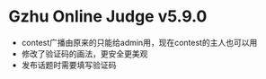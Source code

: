 # Gzhu Online Judge v5.9.0

* contest广播由原来的只能给admin用，现在contest的主人也可以用
* 修改了验证码的画法，更安全更美观
* 发布话题时需要填写验证码